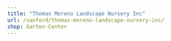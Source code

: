 ```yaml
---
title: "Thomas Moreno Landscape Nursery Inc"
url: /sanford/thomas-moreno-landscape-nursery-inc/
shop: Garten-Center
---
```

